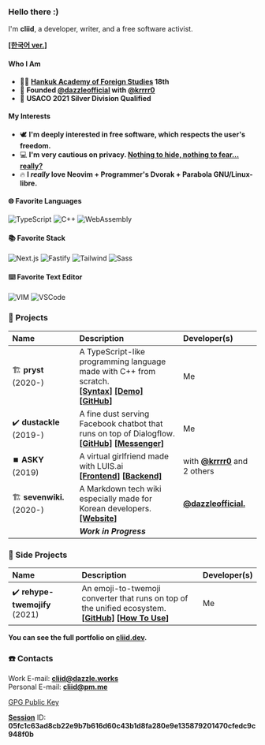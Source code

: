 ### Hello there :)

I'm **cliid**, a developer, writer, and a free software activist.

**[[한국어 ver.]](/README.ko.md)**

#### Who I Am

- 🧑‍🎓 **[Hankuk Academy of Foreign Studies](http://hafs.hs.kr/?main) 18th**
- 🏢 **Founded [@dazzleofficial](https://dazzle.works) with [@krrrr0](https://github.com/krrrr0)**
- 🏅 **USACO 2021 Silver Division Qualified**
#### My Interests
- 🕊️ **I'm deeply interested in free software, which respects the user's freedom.**
- 💻 **I'm very cautious on privacy. [Nothing to hide, nothing to fear... really?](https://spreadprivacy.com/three-reasons-why-the-nothing-to-hide-argument-is-flawed/)**
- 🔥 **I *really* love Neovim + Programmer's Dvorak + Parabola GNU/Linux-libre.**

#### 🌐 Favorite Languages

![TypeScript](https://img.shields.io/badge/TypeScript-007ACC?style=for-the-badge&logo=typescript&logoColor=white) ![C++](https://img.shields.io/badge/C%2B%2B-00599C?style=for-the-badge&logo=c%2B%2B&logoColor=white) ![WebAssembly](https://img.shields.io/badge/WebAssembly-654FF0?style=for-the-badge&logo=WebAssembly&logoColor=white)

#### 📚 Favorite Stack

![Next.js](https://img.shields.io/badge/next.js-000000?style=for-the-badge&logo=nextdotjs&logoColor=white) ![Fastify](https://img.shields.io/badge/fastify-202020?style=for-the-badge&logo=fastify&logoColor=white) ![Tailwind](https://img.shields.io/badge/Tailwind-38B2AC?style=for-the-badge&logo=tailwind-css&logoColor=white) ![Sass](https://img.shields.io/badge/Sass-CC6699?style=for-the-badge&logo=sass&logoColor=white)


#### ⌨️ Favorite Text Editor

![VIM](https://img.shields.io/badge/VIM-%2311AB00.svg?&style=for-the-badge&logo=vim&logoColor=white)
![VSCode](https://img.shields.io/badge/Visual_Studio_Code-0078D4?style=for-the-badge&logo=visual%20studio%20code&logoColor=white)

### 🔮 Projects

| Name | Description | Developer(s) |
|:----|:----|:----|
| 🏗️&nbsp;**pryst** (2020-) | A TypeScript-like programming language made with C++ from scratch.<br/>**[[Syntax]](https://pryst.cliid.dev/syntax)** **[[Demo]](https://pryst.cliid.dev/demo)** **[[GitHub]](https://github.com/cliid/pryst)** | Me |
| ✔️&nbsp;**dustackle** (2019-) | A fine dust serving Facebook chatbot that runs on top of Dialogflow.<br/> **[[GitHub]](https://github.com/cliid/dustackle)** **[[Messenger]](https://m.me/dustackle)** | Me |
| ⏹️&nbsp;**ASKY** (2019) | A virtual girlfriend made with LUIS.ai<br/> **[[Frontend]](https://github.com/cliid/ASKY-Unity) [[Backend]](https://github.com/cliid/ASKY-Python)** | with **[@krrrr0](https://github.com/krrrr0)** and 2 others |
| 🏗️&nbsp;**sevenwiki.** (2020-) | A Markdown tech wiki especially made for Korean developers.<br/> **[[Website]](https://seven.wiki)** | [**@dazzleofficial.**](https://github.com/dazzleofficial) |
|  | ***Work in Progress*** |

### 📝 Side Projects

| Name | Description | Developer(s) |
|:----|:----|:----|
| ✔️&nbsp;**rehype-twemojify** (2021) | An emoji-to-twemoji converter that runs on top of the unified ecosystem.<br/> **[[GitHub]](https://github.com/cliid/rehype-twemojify)** **[[How To Use]](https://cliid.dev/blog/integrating-twemoji-with-rehype)** | Me |

**You can see the full portfolio on [cliid.dev](https://cliid.dev).**

### ☎️ Contacts

Work E-mail: **[cliid@dazzle.works](mailto:cliid@dazzle.works)**<br/>
Personal E-mail: **[cliid@pm.me](mailto:cliid@pm.me)**<br/>

[GPG Public Key](publickey.cliid@protonmail.com-df0ad6e38df6471d0645514aac97edbc5512b790.asc)

**[Session](https://getsession.io)** ID: **05fc1c63ad8cb22e9b7b616d60c43b1d8fa280e9e135879201470cfedc9c948f0b**
